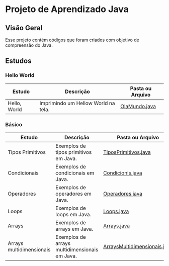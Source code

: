 # Projeto de Aprendizado Java

## Visão Geral

Esse projeto contém códigos que foram criados com objetivo de compreensão do Java.

## Estudos

### Hello World

| Estudo       | Descrição                           | Pasta ou Arquivo |
|--------------|-------------------------------------|--|
| Hello, World | Imprimindo um Hellow World na tela. | [OlaMundo.java](src/com/nicolasmoraes/learnjava/basics/OlaMundo.java) |

### Básico

| Estudo                   | Descrição                                     | Pasta ou Arquivo                                                                                    |
|--------------------------|-----------------------------------------------|-----------------------------------------------------------------------------------------------------|
| Tipos Primitivos         | Exemplos de tipos primitivos em Java.         | [TiposPrimitivos.java](src/com/nicolasmoraes/learnjava/basics/TiposPrimitivos.java)                 |
| Condicionais             | Exemplos de condicionais em Java.             | [Condicionis.java](src/com/nicolasmoraes/learnjava/basics/Condicionais.java)                        |
| Operadores               | Exemplos de operadores em Java.               | [Operadores.java](src/com/nicolasmoraes/learnjava/basics/Operadores.java)                           |
| Loops                    | Exemplos de loops em Java.                    | [Loops.java](src/com/nicolasmoraes/learnjava/basics/Loops.java)                                     |
| Arrays                   | Exemplos de arrays em Java.                   | [Arrays.java](src/com/nicolasmoraes/learnjava/basics/Arrays.java)                                   |
| Arrays multidimensionais | Exemplos de arrays multidimensionais em Java. | [ArraysMultidimensionais.java](src/com/nicolasmoraes/learnjava/basics/ArraysMultidimensionais.java) |


